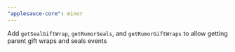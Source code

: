 ```yaml
---
"applesauce-core": minor
---
```


Add `getSealGiftWrap`, `getRumorSeals`, and `getRumorGiftWraps` to allow getting parent gift wraps and seals events
